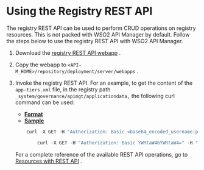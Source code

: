 # Using the Registry REST API

The registry REST API can be used to perform CRUD operations on registry resources. This is not packed with WSO2 API Manager by default. Follow the steps below to use the registry REST API with WSO2 API Manager.

1.  Download the [registry REST API webapp](attachments/103335316/103335317.war) .
2.  Copy the webapp to `<API-M_HOME>/repository/deployment/server/webapps` .
3.  Invoke the registry REST API. For an example, to get the content of the `app-tiers.xml` file, in the registry path `_system/governance/apimgt/applicationdata,` the following curl command can be used:

    -   [**Format**](#7ae3e0457755455db413bd33375a336c)
    -   [**Sample**](#25175165c2694c0391fde821c15cf487)

    ``` java
        curl -X GET -H "Authorization: Basic <base64_encoded_username:password>=" -H "Content-Type: application/json" -H "Cache-Control: no-cache" "https://<hostname>:<port>/resource/1.0.0/artifact/_system/governance/apimgt/applicationdata/app-tiers.xml" -k
    ```

    ``` java
            curl -X GET -H "Authorization: Basic YWRtaW46YWRtaW4=" -H "Content-Type: application/json" -H "Cache-Control: no-cache" "https://localhost:9443/resource/1.0.0/artifact/_system/governance/apimgt/applicationdata/app-tiers.xml" -k
    ```

    For a complete reference of the available REST API operations, go to [Resources with REST API](https://docs.wso2.com/display/Governance540/Resources+with+REST+API) .


